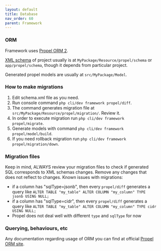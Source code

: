 ```yaml
---
layout: default
title: Database
nav_order: 60
parent: Framework
---
```


### ORM

Framework uses [Propel ORM 2](http://propelorm.org/).

[XML schema](http://propelorm.org/documentation/reference/schema.html) of project usually is at `MyPackage/Resource/propel/schema` or `app/propel/schema`,
though it depends from particular project.

Generated propel models are usually at `src/MyPackage/Model`.

### How to make migrations

1. Edit schema.xml file as you need.
1. Run console command `php cli/dev framework propel/diff`.
1. The command generates migration file at `src/MyPackage/Resource/propel/migration/`. Review it.
1. In order to execute migration run `php cli/dev framework propel/migrate`.
1. Generate models with command `php cli/dev framework propel/model/build`.
1. If you need rollback migration run `php cli/dev framework propel/migration/down`.

### Migration files

Keep in mind, ALWAYS review your migration files to check if generated SQL corresponds to XML schemas changes.
Remove any changes that does not reflect to changes.
Known issues with migrations:

- if a column has "sqlType=jsonb", then every `propel/diff` generates a query like `ALTER TABLE "my_table" ALTER COLUMN "my_column" TYPE jsonb USING NULL;`
- if a column has "sqlType=cidr", then every `propel/diff` generates a query like `ALTER TABLE "my_table" ALTER COLUMN "my_column" TYPE cidr USING NULL;`
- Propel does not deal well with different `type` and `sqlType` for now

### Querying, behaviours, etc

Any documentation regarding usage of ORM you can find at official [Propel ORM site](http://propelorm.org/). 
